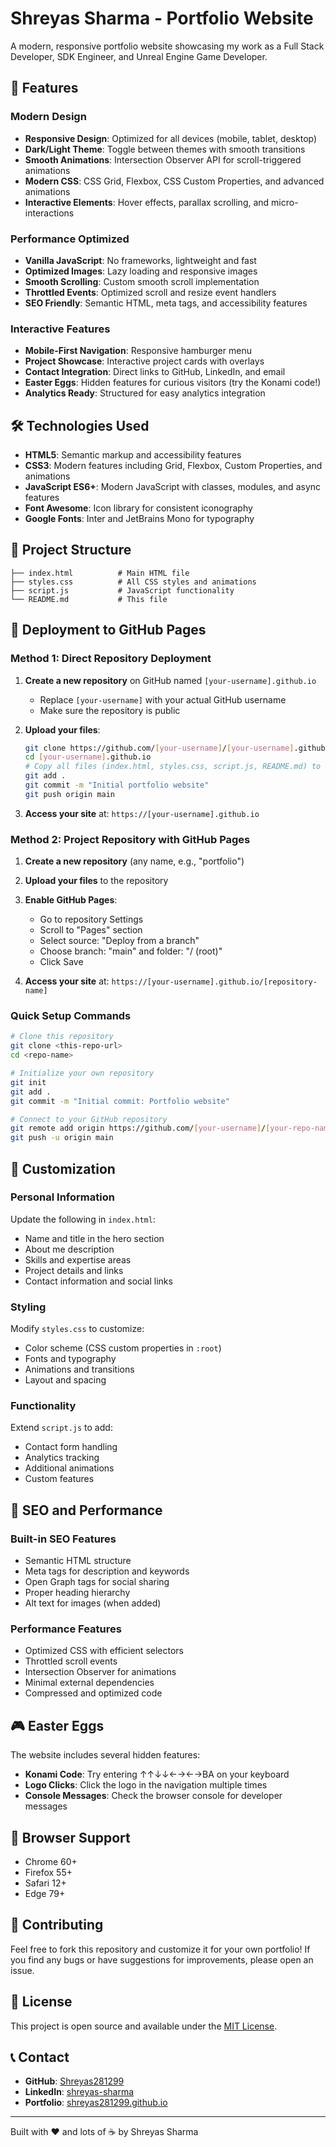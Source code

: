 # Shreyas Sharma - Portfolio Website

A modern, responsive portfolio website showcasing my work as a Full Stack Developer, SDK Engineer, and Unreal Engine Game Developer.

## 🚀 Features

### Modern Design
- **Responsive Design**: Optimized for all devices (mobile, tablet, desktop)
- **Dark/Light Theme**: Toggle between themes with smooth transitions
- **Smooth Animations**: Intersection Observer API for scroll-triggered animations
- **Modern CSS**: CSS Grid, Flexbox, CSS Custom Properties, and advanced animations
- **Interactive Elements**: Hover effects, parallax scrolling, and micro-interactions

### Performance Optimized
- **Vanilla JavaScript**: No frameworks, lightweight and fast
- **Optimized Images**: Lazy loading and responsive images
- **Smooth Scrolling**: Custom smooth scroll implementation
- **Throttled Events**: Optimized scroll and resize event handlers
- **SEO Friendly**: Semantic HTML, meta tags, and accessibility features

### Interactive Features
- **Mobile-First Navigation**: Responsive hamburger menu
- **Project Showcase**: Interactive project cards with overlays
- **Contact Integration**: Direct links to GitHub, LinkedIn, and email
- **Easter Eggs**: Hidden features for curious visitors (try the Konami code!)
- **Analytics Ready**: Structured for easy analytics integration

## 🛠️ Technologies Used

- **HTML5**: Semantic markup and accessibility features
- **CSS3**: Modern features including Grid, Flexbox, Custom Properties, and animations
- **JavaScript ES6+**: Modern JavaScript with classes, modules, and async features
- **Font Awesome**: Icon library for consistent iconography
- **Google Fonts**: Inter and JetBrains Mono for typography

## 📁 Project Structure

```
├── index.html          # Main HTML file
├── styles.css          # All CSS styles and animations
├── script.js           # JavaScript functionality
└── README.md           # This file
```

## 🚀 Deployment to GitHub Pages

### Method 1: Direct Repository Deployment

1. **Create a new repository** on GitHub named `[your-username].github.io`
   - Replace `[your-username]` with your actual GitHub username
   - Make sure the repository is public

2. **Upload your files**:
   ```bash
   git clone https://github.com/[your-username]/[your-username].github.io.git
   cd [your-username].github.io
   # Copy all files (index.html, styles.css, script.js, README.md) to this directory
   git add .
   git commit -m "Initial portfolio website"
   git push origin main
   ```

3. **Access your site** at: `https://[your-username].github.io`

### Method 2: Project Repository with GitHub Pages

1. **Create a new repository** (any name, e.g., "portfolio")

2. **Upload your files** to the repository

3. **Enable GitHub Pages**:
   - Go to repository Settings
   - Scroll to "Pages" section
   - Select source: "Deploy from a branch"
   - Choose branch: "main" and folder: "/ (root)"
   - Click Save

4. **Access your site** at: `https://[your-username].github.io/[repository-name]`

### Quick Setup Commands

```bash
# Clone this repository
git clone <this-repo-url>
cd <repo-name>

# Initialize your own repository
git init
git add .
git commit -m "Initial commit: Portfolio website"

# Connect to your GitHub repository
git remote add origin https://github.com/[your-username]/[your-repo-name].git
git push -u origin main
```

## 🎨 Customization

### Personal Information
Update the following in `index.html`:
- Name and title in the hero section
- About me description
- Skills and expertise areas
- Project details and links
- Contact information and social links

### Styling
Modify `styles.css` to customize:
- Color scheme (CSS custom properties in `:root`)
- Fonts and typography
- Animations and transitions
- Layout and spacing

### Functionality
Extend `script.js` to add:
- Contact form handling
- Analytics tracking
- Additional animations
- Custom features

## 🎯 SEO and Performance

### Built-in SEO Features
- Semantic HTML structure
- Meta tags for description and keywords
- Open Graph tags for social sharing
- Proper heading hierarchy
- Alt text for images (when added)

### Performance Features
- Optimized CSS with efficient selectors
- Throttled scroll events
- Intersection Observer for animations
- Minimal external dependencies
- Compressed and optimized code

## 🎮 Easter Eggs

The website includes several hidden features:
- **Konami Code**: Try entering ↑↑↓↓←→←→BA on your keyboard
- **Logo Clicks**: Click the logo in the navigation multiple times
- **Console Messages**: Check the browser console for developer messages

## 📱 Browser Support

- Chrome 60+
- Firefox 55+
- Safari 12+
- Edge 79+

## 🤝 Contributing

Feel free to fork this repository and customize it for your own portfolio! If you find any bugs or have suggestions for improvements, please open an issue.

## 📄 License

This project is open source and available under the [MIT License](LICENSE).

## 📞 Contact

- **GitHub**: [Shreyas281299](https://github.com/Shreyas281299)
- **LinkedIn**: [shreyas-sharma](https://linkedin.com/in/shreyas-sharma)
- **Portfolio**: [shreyas281299.github.io](https://shreyas281299.github.io)

---

Built with ❤️ and lots of ☕ by Shreyas Sharma
